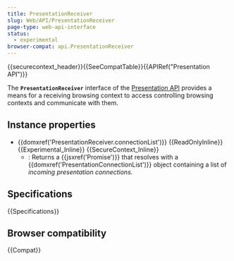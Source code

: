 ```yaml
---
title: PresentationReceiver
slug: Web/API/PresentationReceiver
page-type: web-api-interface
status:
  - experimental
browser-compat: api.PresentationReceiver
---
```


{{securecontext_header}}{{SeeCompatTable}}{{APIRef("Presentation API")}}

The **`PresentationReceiver`** interface of the [Presentation API](/en-US/docs/Web/API/Presentation_API) provides a means for a receiving browsing context to access controlling browsing contexts and communicate with them.

## Instance properties

- {{domxref('PresentationReceiver.connectionList')}} {{ReadOnlyInline}} {{Experimental_Inline}} {{SecureContext_Inline}}
  - : Returns a {{jsxref('Promise')}} that resolves with a {{domxref('PresentationConnectionList')}} object containing a list of _incoming presentation connections._

## Specifications

{{Specifications}}

## Browser compatibility

{{Compat}}
